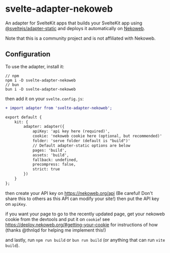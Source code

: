 # svelte-adapter-nekoweb
An adapter for SvelteKit apps that builds your SvelteKit app using [@sveltejs/adapter-static](https://github.com/sveltejs/kit/blob/main/packages/adapter-static/) and deploys it automatically on [Nekoweb](https://nekoweb.org).

Note that this is a community project and is not affiliated with Nekoweb.

## Configuration
To use the adapter, install it:
```
// npm
npm i -D svelte-adapter-nekoweb
// bun
bun i -D svelte-adapter-nekoweb
```
then add it on your `svelte.config.js`:
```diff
+ import adapter from 'svelte-adapter-nekoweb';

export default {
	kit: {
		adapter: adapter({
		    apiKey: 'api key here (required)',
			cookie: 'nekoweb cookie here (optional, but recommended)'
			folder: 'serve folder (default is "build")'
		    // Default adapter-static options are below
		    pages: 'build',
			assets: 'build',
			fallback: undefined,
			precompress: false,
			strict: true
		})
	}
};
```
then create your API key on https://nekoweb.org/api (Be careful! Don't share this to others as this API can modify your site!) then put the API key on `apiKey`.

if you want your page to go to the recently updated page, get your nekoweb cookie from the devtools and put it on `cookie`! see https://deploy.nekoweb.org/#getting-your-cookie for instructions of how (thanks @thnlqd for helping me implement this!)

and lastly, run `npm run build` or `bun run build` (or anything that can run `vite build`).